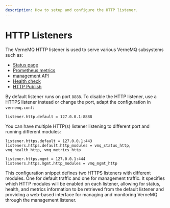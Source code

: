 ```yaml
---
description: How to setup and configure the HTTP listener.
---
```


# HTTP Listeners

The VerneMQ HTTP listener is used to serve various VerneMQ subsystems such as:

* [Status page](../monitoring/status.md)
* [Prometheus metrics](../monitoring/prometheus.md)
* [management API](../live-administration/http-administration.md)
* [Health check](../monitoring/health-check.md)
* [HTTP Publish](http-pub.md)

By default listener runs on port `8888`. To disable the HTTP listener, use a HTTPS listener instead or change the port, adapt the configuration in `vernemq.conf`:

```text
listener.http.default = 127.0.0.1:8888
```

You can have multiple HTTP(s) listener listening to different port and running different modules:
```text
listener.https.default = 127.0.0.1:443
listeners.https.default.http_modules = vmq_status_http, vmq_health_http, vmq_metrics_http

listener.https.mgmt = 127.0.0.1:444
listeners.https.mgmt.http_modules = vmq_mgmt_http
```

This configuration snippet defines two HTTPS listeners with different modules. One for default traffic and one for management traffic. It specifies which HTTP modules will be enabled on each listener, allowing for status, health, and metrics information to be retrieved from the default listener and providing a web-based interface for managing and monitoring VerneMQ through the management listener.
